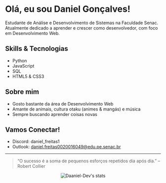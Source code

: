 # Olá, eu sou Daniel Gonçalves!

Estudante de Análise e Desenvolvimento de Sistemas na Faculdade Senac.
Atualmente dedicado a aprender e crescer como desenvolvedor, com foco em Desenvolvimento Web.

## Skills & Tecnologias
- Python
- JavaScript
- SQL
- HTML5 & CSS3

## Sobre mim
- Gosto bastante da área de Desenvolvimento Web
- Amante de animais, cultura otaku (animes & mangás) e música
- Sempre buscando aprender coisas novas 

## Vamos Conectar!
- Discord: daniel_freitas1
- Outlook: daniel.freitas0020016049@edu.pe.senac.br

---

> “O sucesso é a soma de pequenos esforços repetidos dia após dia.” – Robert Collier

<div align="center">
  <img src="https://github-readme-stats.vercel.app/api?username=Daaniel-Dev&show_icons=true&theme=radical" alt="Daaniel-Dev's stats" />
</div>
